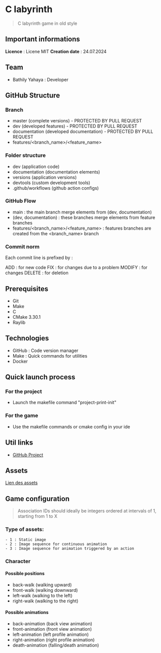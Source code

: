 # C labyrinth

> C labyrinth game in old style

## Important informations

**Licence** : Licene MIT
**Creation date** : 24.07.2024

## Team

- Bathily Yahaya : Developer

## GitHub Structure

### Branch

- master (complete versions) - PROTECTED BY PULL REQUEST
- dev (developed features) - PROTECTED BY PULL REQUEST
- documentation (developed documentation) - PROTECTED BY PULL REQUEST
- features/<branch_name>/<feature_name>

### Folder structure

- dev (application code)
- documentation (documentation elements)
- versions (application versions)
- devtools (custom development tools)
- .github/workflows (github action configs)

### GitHub Flow

- main : the main branch merge elements from (dev, documentation)
- (dev, documentation) : these branches merge elements from feature branches
- features/<branch_name>/<feature_name> : features branches are created from the <branch_name> branch

### Commit norm

Each commit line is prefixed by :

ADD : for new code
FIX : for changes due to a problem
MODIFY : for changes
DELETE : for deletion

## Prerequisites

- Git
- Make
- C
- CMake 3.30.1
- Raylib

## Technologies

- GitHub : Code version manager
- Make : Quick commands for utilities
- Docker

## Quick launch process

### For the project

- Launch the makefile command "project-print-init"

### For the game

- Use the makefile commands or cmake config in your ide

## Util links 

- [GitHub Project](https://github.com/users/yahvya/projects/16)

## Assets

[Lien des assets](https://devilsworkshop.itch.io/low-poly-2d-arcade-maze-based-game-assets)

## Game configuration

> Association IDs should ideally be integers ordered at intervals of 1, starting from 1 to X

### Type of assets:

    - 1 : Static image
    - 2 : Image sequence for continuous animation
    - 3 : Image sequence for animation triggered by an action

### Character

#### Possible positions

- back-walk (walking upward)
- front-walk (walking downward)
- left-walk (walking to the left)
- right-walk (walking to the right)

#### Possible animations

- back-animation (back view animation)
- front-animation (front view animation)
- left-animation (left profile animation)
- right-animation (right profile animation)
- death-animation (falling/death animation)
